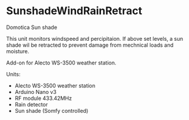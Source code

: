 # SunshadeWindRainRetract
Domotica Sun shade

This unit monitors windspeed and percipitaion. If above set levels, a sun shade wil be retracted to prevent damage from mechnical loads and moisture.

Add-on for Alecto WS-3500 weather station.

Units:
- Alecto WS-3500 weather station
- Arduino Nano v3
- RF module 433.42MHz
- Rain detector
- Sun shade (Somfy controlled)



